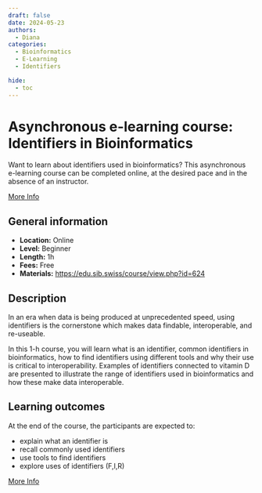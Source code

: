 ```yaml
---
draft: false
date: 2024-05-23
authors:
  - Diana
categories:
  - Bioinformatics
  - E-Learning
  - Identifiers

hide:
  - toc
---
```


# Asynchronous e-learning course: Identifiers in Bioinformatics

Want to learn about identifiers used in bioinformatics? This asynchronous e-learning course can be completed online, at the desired pace and in the absence of an instructor.

[More Info](https://www.sib.swiss/training/course/2024_IDIBI) 

<!-- more -->

## General information 

* __Location:__  Online
* __Level:__ Beginner
* __Length:__ 1h
* __Fees:__ Free
* __Materials:__  https://edu.sib.swiss/course/view.php?id=624

## Description

In an era when data is being produced at unprecedented speed, using identifiers is the cornerstone which makes data findable, interoperable, and re-useable.

In this 1-h course, you will learn what is an identifier, common identifiers in bioinformatics, how to find identifiers using different tools and why their use is critical to interoperability. Examples of identifiers connected to vitamin D are presented to illustrate the range of identifiers used in bioinformatics and how these make data interoperable.

## Learning outcomes

At the end of the course, the participants are expected to:

* explain what an identifier is
* recall commonly used identifiers
* use tools to find identifiers
* explore uses of identifiers (F,I,R)

[More Info](https://www.sib.swiss/training/course/2024_IDIBI) 

